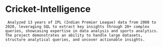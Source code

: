 # Cricket-Intelligence
     Analyzed 13 years of IPL (Indian Premier League) data from 2008 to 2020, leveraging SQL to extract key insights through 20+ complex queries, showcasing expertise in data analysis and sports analytics. The project demonstrates an ability to handle large datasets, structure analytical queries, and uncover actionable insights.

# 
